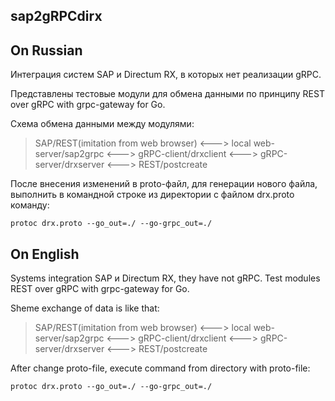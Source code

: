 ## sap2gRPCdirx
## On Russian

Интеграция систем SAP и Directum RX, в которых нет реализации gRPC. 

Представлены тестовые модули для обмена данными по принципу REST over gRPC with grpc-gateway for Go.

Схема обмена данными между модулями:

> SAP/REST(imitation from web browser) <---> local web-server/sap2grpc <---> gRPC-client/drxclient <---> gRPC-server/drxserver <---> REST/postcreate

После внесения изменений в proto-файл, для генерации нового файла, выполнить в командной строке из директории с файлом drx.proto команду:

    protoc drx.proto --go_out=./ --go-grpc_out=./


## On English

Systems integration SAP и Directum RX, they have not gRPC. Test modules REST over gRPC with grpc-gateway for Go.

Sheme exchange of data is like that:

> SAP/REST(imitation from web browser) <---> local web-server/sap2grpc <---> gRPC-client/drxclient <---> gRPC-server/drxserver <---> REST/postcreate

After change proto-file, execute command from directory with proto-file: 

    protoc drx.proto --go_out=./ --go-grpc_out=./
